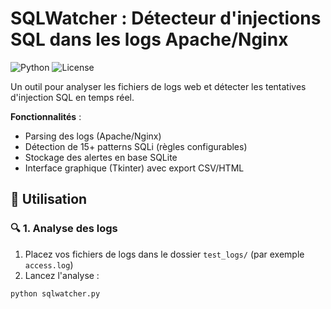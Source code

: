 # SQLWatcher : Détecteur d'injections SQL dans les logs Apache/Nginx

![Python](https://img.shields.io/badge/Python-3.8%2B-blue)
![License](https://img.shields.io/badge/License-MIT-green)

Un outil pour analyser les fichiers de logs web et détecter les tentatives d'injection SQL en temps réel.  

**Fonctionnalités** :  
- Parsing des logs (Apache/Nginx)  
- Détection de 15+ patterns SQLi (règles configurables)  
- Stockage des alertes en base SQLite  
- Interface graphique (Tkinter) avec export CSV/HTML  

## 🚀 Utilisation

### 🔍 1. Analyse des logs
1. Placez vos fichiers de logs dans le dossier `test_logs/` (par exemple `access.log`)
2. Lancez l'analyse :

```bash
python sqlwatcher.py

